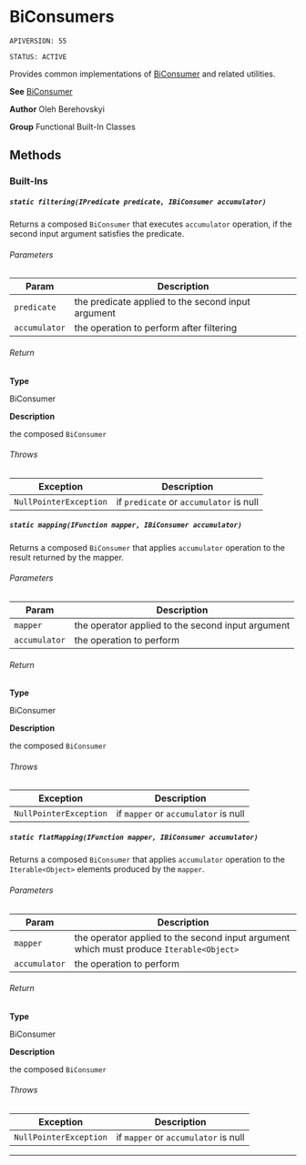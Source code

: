 # BiConsumers

`APIVERSION: 55`

`STATUS: ACTIVE`

Provides common implementations of [BiConsumer](/docs/Functional-Abstract-Classes/BiConsumer.md) and related utilities.


**See** [BiConsumer](/docs/Functional-Abstract-Classes/BiConsumer.md)


**Author** Oleh Berehovskyi


**Group** Functional Built-In Classes

## Methods
### Built-Ins
##### `static filtering(IPredicate predicate, IBiConsumer accumulator)`

Returns a composed `BiConsumer` that executes `accumulator` operation, if the second input argument satisfies the predicate.

###### Parameters
|Param|Description|
|---|---|
|`predicate`|the predicate applied to the second input argument|
|`accumulator`|the operation to perform after filtering|

###### Return

**Type**

BiConsumer

**Description**

the composed `BiConsumer`

###### Throws
|Exception|Description|
|---|---|
|`NullPointerException`|if `predicate` or `accumulator` is null|

##### `static mapping(IFunction mapper, IBiConsumer accumulator)`

Returns a composed `BiConsumer` that applies `accumulator` operation to the result returned by the mapper.

###### Parameters
|Param|Description|
|---|---|
|`mapper`|the operator applied to the second input argument|
|`accumulator`|the operation to perform|

###### Return

**Type**

BiConsumer

**Description**

the composed `BiConsumer`

###### Throws
|Exception|Description|
|---|---|
|`NullPointerException`|if `mapper` or `accumulator` is null|

##### `static flatMapping(IFunction mapper, IBiConsumer accumulator)`

Returns a composed `BiConsumer` that applies `accumulator` operation to the `Iterable<Object>` elements produced by the `mapper`.

###### Parameters
|Param|Description|
|---|---|
|`mapper`|the operator applied to the second input argument which must produce `Iterable<Object>`|
|`accumulator`|the operation to perform|

###### Return

**Type**

BiConsumer

**Description**

the composed `BiConsumer`

###### Throws
|Exception|Description|
|---|---|
|`NullPointerException`|if `mapper` or `accumulator` is null|

---
